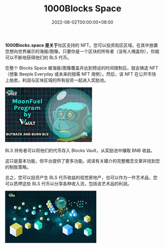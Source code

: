 ﻿---
title: "1000Blocks Space"
description: "由社区驱动的 NFT，每天都会产生奖励。"
date: 2022-08-02T00:00:00+08:00
lastmod: 2022-08-02T00:00:00+08:00
draft: false
authors: ["crazyxuanshao"]
featuredImage: "1000blocks-space.png"
tags: ["NFT Games","1000Blocks Space"]
categories: ["nfts"]
nfts: ["NFT Games"]
blockchain: "BSC"
website: "https://dappradar.com/deeplink/9153"
twitter: "https://twitter.com/1000Blocks"
discord: "https://discord.com/invite/cqvX2ZRvNK"
telegram: "https://t.me/thousandblocks"
github: ""
youtube: "https://www.youtube.com/channel/UCa0SbrRAAd6re9QKfQ9sKCw"
twitch: ""
facebook: "https://www.facebook.com/1000blocks.space"
instagram: "https://1000blocks.space/img/Social-1000Blocks-Instagram.34da92a0.png"
reddit: "https://www.reddit.com/r/1000Blocks/"
medium: ""
steam: ""
gitbook: ""
googleplay: ""
appstore: ""
status: "Live"
weight: 
lightgallery: true
toc: true
pinned: false
recommend: false
recommend1: false
---
<p><strong>1000Blocks.space 是关于</strong>社区支持的 NFT。您可以投资街区区域，在其中放置您想向世界展示的海报/图像。只要你是一个区块的所有者（没有人掩盖你），你就可以不断地获得他们的 BLS 代币。</p>
<p>在整个 Blocks Space 被海报/图像覆盖并达到预设的时间限制后，就会铸造 NFT（想象 Beeple Everyday 或未来的按需 NFT 用例）。然后，该 NFT 在公开市场上拍卖，利润与区块区域的所有投资一起进入奖励池。</p>



![dasa](dasa.png)




<p>BLS 持有者可以将他们的代币存入 Blocks Vault，从奖励池中赚取 BNB 收益。</p>
<p>这只是基本功能，但平台提供了更多功能。阅读有关媒介的完整概念文章并找到您的制胜策略。</p>
<p>总之，您可以投资产生 BLS 代币收益的视觉房地产，也可以作为一件艺术品，您可以质押这些 BLS 代币以分享各种收入流，包括该艺术品的利润。 </p>



![下载](下载.png)
